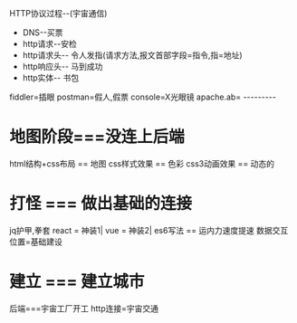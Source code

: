HTTP协议过程--(宇宙通信)  
* DNS--买票
* http请求--安检
* http请求头-- 令人发指(请求方法,报文首部字段=指令,指=地址)
* http响应头-- 马到成功
* http实体-- 书包

fiddler=插眼
postman=假人,假票
console=X光眼镜
apache.ab= ---------





# 地图阶段===没连上后端
html结构+css布局  == 地图
css样式效果  == 色彩
css3动画效果 == 动态的





# 打怪 === 做出基础的连接
jq护甲,拳套
react = 神装1|
vue = 神装2|
es6写法 == 运内力速度提速
数据交互位置=基础建设



# 建立 === 建立城市
后端===宇宙工厂开工
http连接=宇宙交通
